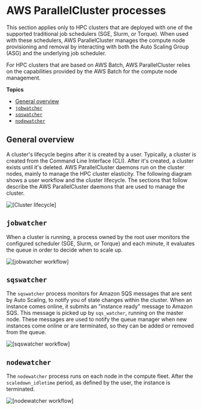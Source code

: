 # AWS ParallelCluster processes<a name="processes"></a>

This section applies only to HPC clusters that are deployed with one of the supported traditional job schedulers \(SGE, Slurm, or Torque\)\. When used with these schedulers, AWS ParallelCluster manages the compute node provisioning and removal by interacting with both the Auto Scaling Group \(ASG\) and the underlying job scheduler\.

For HPC clusters that are based on AWS Batch, AWS ParallelCluster relies on the capabilities provided by the AWS Batch for the compute node management\.

**Topics**
+ [General overview](#general-overview)
+ [`jobwatcher`](#jobwatcher)
+ [`sqswatcher`](#sqswatcher)
+ [`nodewatcher`](#nodewatcher)

## General overview<a name="general-overview"></a>

A cluster's lifecycle begins after it is created by a user\. Typically, a cluster is created from the Command Line Interface \(CLI\)\. After it's created, a cluster exists until it's deleted\. AWS ParallelCluster daemons run on the cluster nodes, mainly to manage the HPC cluster elasticity\. The following diagram shows a user workflow and the cluster lifecycle\. The sections that follow describe the AWS ParallelCluster daemons that are used to manage the cluster\.

![\[Cluster lifecycle\]](http://docs.aws.amazon.com/parallelcluster/latest/ug/images/workflow.png)

## `jobwatcher`<a name="jobwatcher"></a>

When a cluster is running, a process owned by the root user monitors the configured scheduler \(SGE, Slurm, or Torque\) and each minute, it evaluates the queue in order to decide when to scale up\.

![\[jobwatcher workflow\]](http://docs.aws.amazon.com/parallelcluster/latest/ug/images/jobwatcher.png)

## `sqswatcher`<a name="sqswatcher"></a>

The `sqswatcher` process monitors for Amazon SQS messages that are sent by Auto Scaling, to notify you of state changes within the cluster\. When an instance comes online, it submits an "instance ready" message to Amazon SQS\. This message is picked up by `sqs_watcher`, running on the master node\. These messages are used to notify the queue manager when new instances come online or are terminated, so they can be added or removed from the queue\.

![\[sqswatcher workflow\]](http://docs.aws.amazon.com/parallelcluster/latest/ug/images/sqswatcher.png)

## `nodewatcher`<a name="nodewatcher"></a>

The `nodewatcher` process runs on each node in the compute fleet\. After the `scaledown_idletime` period, as defined by the user, the instance is terminated\.

![\[nodewatcher workflow\]](http://docs.aws.amazon.com/parallelcluster/latest/ug/images/nodewatcher.png)